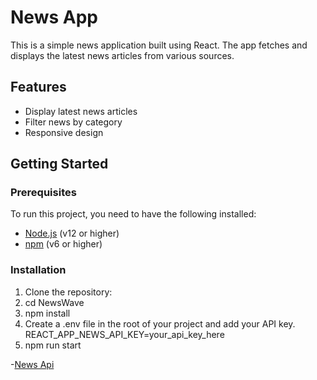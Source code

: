 # News App

This is a simple news application built using React. The app fetches and displays the latest news articles from various sources.

## Features

- Display latest news articles
- Filter news by category
- Responsive design

## Getting Started

### Prerequisites

To run this project, you need to have the following installed:

- [Node.js](https://nodejs.org/) (v12 or higher)
- [npm](https://www.npmjs.com/) (v6 or higher)

### Installation

1. Clone the repository:
2. cd NewsWave
3. npm install 
4. Create a .env file in the root of your project and add your API key.    REACT_APP_NEWS_API_KEY=your_api_key_here
5. npm run start

-[News Api](https://newsapi.org/)
